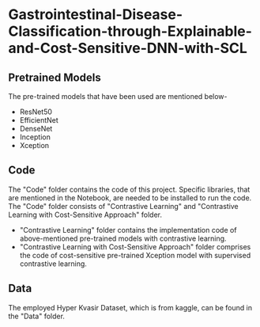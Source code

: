 # Gastrointestinal-Disease-Classification-through-Explainable-and-Cost-Sensitive-DNN-with-SCL

## Pretrained Models
The pre-trained models that have been used are mentioned below-
* ResNet50
* EfficientNet
* DenseNet
* Inception
* Xception

## Code
The "Code" folder contains the code of this project. Specific libraries, that are mentioned in the Notebook, are needed to be installed to run the code. The "Code" folder consists of "Contrastive Learning" and "Contrastive Learning with Cost-Sensitive Approach" folder. 
* "Contrastive Learning" folder contains the implementation code of above-mentioned pre-trained models with contrastive learning. 
* "Contrastive Learning with Cost-Sensitive Approach" folder comprises the code of cost-sensitive pre-trained Xception model with supervised contrastive learning.

## Data
The employed Hyper Kvasir Dataset, which is from kaggle, can be found in the "Data" folder.
